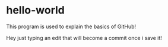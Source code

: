 # hello-world
This program is used to explain the basics of GitHub!

Hey just typing an edit that will become a commit once i save it!
